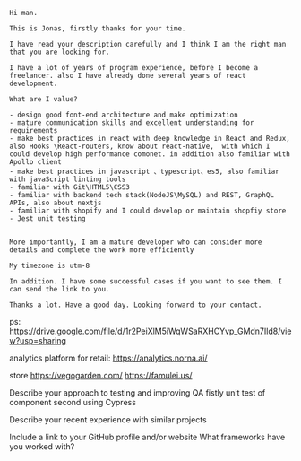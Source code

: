     Hi man.

    This is Jonas, firstly thanks for your time.

    I have read your description carefully and I think I am the right man that you are looking for.

    I have a lot of years of program experience, before I become a freelancer. also I have already done several years of react development.  

    What are I value?

    - design good font-end architecture and make optimization 
    - mature communication skills and excellent understanding for requirements
    - make best practices in react with deep knowledge in React and Redux, also Hooks \React-routers, know about react-native,  with which I could develop high performance comonet. in addition also familiar with Apollo client
    - make best practices in javascript 、typescript、es5, also familiar with javaScript linting tools
    - familiar with Git\HTML5\CSS3
    - familiar with backend tech stack(NodeJS\MySQL) and REST, GraphQL APIs, also about nextjs
    - familiar with shopify and I could develop or maintain shopfiy store 
    - Jest unit testing


    More importantly, I am a mature developer who can consider more details and complete the work more efficiently

    My timezone is utm-8

    In addition. I have some successful cases if you want to see them. I can send the link to you.

    Thanks a lot. Have a good day. Looking forward to your contact.

ps:
https://drive.google.com/file/d/1r2PeiXlM5iWqWSaRXHCYvp_GMdn7Ild8/view?usp=sharing

analytics platform for retail:  https://analytics.norna.ai/

store 
https://vegogarden.com/
https://famulei.us/

Describe your approach to testing and improving QA
fistly unit test of component
second using Cypress



Describe your recent experience with similar projects



Include a link to your GitHub profile and/or website
What frameworks have you worked with?
